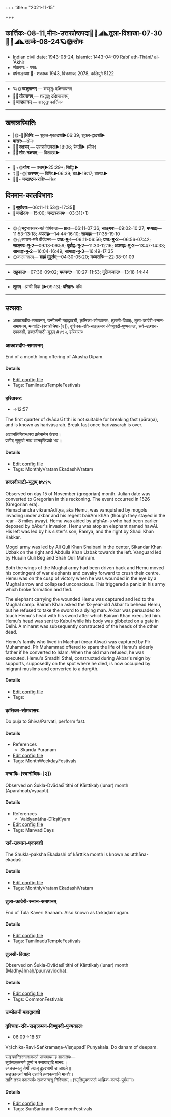 +++
title = "2021-11-15"

+++
## कार्त्तिकः-08-11,मीनः-उत्तरप्रोष्ठपदा🌛🌌◢◣तुला-विशाखा-07-30🌌🌞◢◣ऊर्जः-08-24🪐🌞सोमः
- Indian civil date: 1943-08-24, Islamic: 1443-04-09 Rabīʿ ath-Thānī/ al-ʾĀkhir
- संवत्सरः - प्लवः
- वर्षसङ्ख्या 🌛- शकाब्दः 1943, विक्रमाब्दः 2078, कलियुगे 5122
___________________
- 🪐🌞**ऋतुमानम्** — शरदृतुः दक्षिणायनम्
- 🌌🌞**सौरमानम्** — शरदृतुः दक्षिणायनम्
- 🌛**चान्द्रमानम्** — शरदृतुः कार्त्तिकः
___________________


## खचक्रस्थितिः
- |🌞-🌛|**तिथिः** — शुक्ल-एकादशी►06:39; शुक्ल-द्वादशी►  
- **वासरः**—सोमः  
- 🌌🌛**नक्षत्रम्** — उत्तरप्रोष्ठपदा►18:06; रेवती► (मीनः)  
- 🌌🌞**सौर-नक्षत्रम्** — विशाखा►  
___________________
- 🌛+🌞**योगः** — वज्रम्►25:29*; सिद्धिः►  
- २|🌛-🌞|**करणम्** — विष्टिः►06:39; बवः►19:17; बालवः►  
- 🌌🌛- **चन्द्राष्टम-राशिः**—सिंहः  


## दिनमान-कालविभागाः
- 🌅**सूर्योदयः**—06:11-11:53🌞️-17:35🌇  
- 🌛**चन्द्रोदयः**—15:00; **चन्द्रास्तमयः**—03:31(+1)  
___________________
- 🌞⚝भट्टभास्कर-मते वीर्यवन्तः— **प्रातः**—06:11-07:36; **साङ्गवः**—09:02-10:27; **मध्याह्नः**—11:53-13:18; **अपराह्णः**—14:44-16:10; **सायाह्नः**—17:35-19:10  
- 🌞⚝सायण-मते वीर्यवन्तः— **प्रातः-मु॰1**—06:11-06:56; **प्रातः-मु॰2**—06:56-07:42; **साङ्गवः-मु॰2**—09:13-09:59; **पूर्वाह्णः-मु॰2**—11:30-12:16; **अपराह्णः-मु॰2**—13:47-14:33; **सायाह्नः-मु॰2**—16:04-16:49; **सायाह्नः-मु॰3**—16:49-17:35  
- 🌞कालान्तरम्— **ब्राह्मं मुहूर्तम्**—04:30-05:20; **मध्यरात्रिः**—22:38-01:09  
___________________
- **राहुकालः**—07:36-09:02; **यमघण्टः**—10:27-11:53; **गुलिककालः**—13:18-14:44  
___________________
- **शूलम्**—प्राची दिक् (►09:13); **परिहारः**–दधि  
___________________

## उत्सवाः
- आकाशदीप-समापनम्, उन्मीलनी महाद्वादशी, कृत्तिका-सोमवासरः, तुलसी-विवाहः, तुला-कावेरी-स्नान-समापनम्, मन्वादिः-(स्वारोचिषः-[२]), वृश्चिक-रवि-सङ्क्रमण-विष्णुपदी-पुण्यकालः, सर्व-उत्थान-एकादशी, हक्लदीघाटी-युद्धम् #४९५, हरिवासरः
### आकाशदीप-समापनम्

End of a month long offering of Akasha Dipam.

#### Details
- [Edit config file](https://github.com/jyotisham/adyatithi/tree/master/temples/Tamil/relative_event/kRttikA-maNDala-pArAyaNa-ArambhaH/offset__-1/AkAzadIpa-samApanam.toml)
- Tags: TamilnaduTempleFestivals


### हरिवासरः
- →12:57

The first quarter of dvādaśī tithi is not suitable for breaking fast (pāraṇa), and is known as harivāsaraḥ. Break fast once harivāsaraḥ is over.

अज्ञानतिमिरान्धस्य व्रतेनानेन केशव।  
प्रसीद सुमुखो नाथ ज्ञानदृष्टिप्रदो भव॥



#### Details
- [Edit config file](https://github.com/jyotisham/adyatithi/tree/master/time_focus/monthly/ekAdashI/description_only/harivAsaraH.toml)
- Tags: MonthlyVratam EkadashiVratam


### हक्लदीघाटी-युद्धम् #४९५

Observed on day 15 of November (gregorian) month. Julian date was converted to Gregorian in this reckoning. The event occurred in 1526 (Gregorian era).  
Hemachandra vikramAditya, aka Hemu, was vanquished by mogols invading under akbar and his regent bairAm khAn (though they stayed in the rear - 8 miles away). Hemu was aided by afghAn-s who had been earlier deposed by bAbur's invasion. Hemu was atop an elephant named hawAi. His left was led by his sister's son, Ramya, and the right by Shadi Khan Kakkar.

Mogol army was led by Ali Quli Khan Shaibani in the center, Sikandar Khan Uzbak on the right and Abdulla Khan Uzbak towards the left. Vanguard led by Husain Quli Beg and Shah Quli Mahram.

Both the wings of the Mughal army had been driven back and Hemu moved his contingent of war elephants and cavalry forward to crush their centre. Hemu was on the cusp of victory when he was wounded in the eye by a Mughal arrow and collapsed unconscious. This triggered a panic in his army which broke formation and fled.

The elephant carrying the wounded Hemu was captured and led to the Mughal camp. Bairam Khan asked the 13-year-old Akbar to behead Hemu, but he refused to take the sword to a dying man. Akbar was persuaded to touch Hemu's head with his sword after which Bairam Khan executed him. Hemu's head was sent to Kabul while his body was gibbeted on a gate in Delhi. A minaret was subsequently constructed of the heads of the other dead.

Hemu's family who lived in Machari (near Alwar) was captured by Pir Muhammad. Pir Muhammad offered to spare the life of Hemu's elderly father if he converted to Islam. When the old man refused, he was executed. Hemu's Smadhi Sthal, constructed during Akbar's reign by supports, supposedly on the spot where he died, is now occupied by migrant muslims and converted to a dargAh. 


#### Details
- [Edit config file](https://github.com/jyotisham/adyatithi/tree/master/mahApuruSha/xatra-later/gregorian/day/11/15/hemachandra-vikramAdityo_hataH.toml)
- Tags: 


### कृत्तिका-सोमवासरः

Do puja to Shiva/Parvati, perform fast.

#### Details
- References
  - Skanda Puranam
- [Edit config file](https://github.com/jyotisham/adyatithi/tree/master/devatA/shaiva/description_only/kRttikA~sOmavAsaraH.toml)
- Tags: MonthWeekdayFestivals


### मन्वादिः-(स्वारोचिषः-[२])

Observed on Śukla-Dvādaśī tithi of Kārttikaḥ (lunar) month (Aparāhṇaḥ/vyaapti). 

#### Details
- References
  - Vaidyanātha-Dīkṣitīyam
- [Edit config file](https://github.com/jyotisham/adyatithi/tree/master/time_focus/yugAdiH/lunar_month/tithi/08/12/manvAdiH~%28svArOciSaH~%5B2%5D%29.toml)
- Tags: ManvadiDays


### सर्व-उत्थान-एकादशी

The Shukla-paksha Ekadashi of kārttika month is known as utthāna-ekādaśī.

#### Details
- [Edit config file](https://github.com/jyotisham/adyatithi/tree/master/time_focus/monthly/ekAdashI/description_only/utthAna-EkAdazI.toml)
- Tags: MonthlyVratam EkadashiVratam


### तुला-कावेरी-स्नान-समापनम्

End of Tula Kaveri Snanam. Also known as ta:kaḍaimugam.

#### Details
- [Edit config file](https://github.com/jyotisham/adyatithi/tree/master/temples/Tamil/relative_event/kRttikA-maNDala-pArAyaNa-ArambhaH/offset__-1/tulA-kAvErI-snAna-samApanam.toml)
- Tags: TamilnaduTempleFestivals


### तुलसी-विवाहः

Observed on Śukla-Dvādaśī tithi of Kārttikaḥ (lunar) month (Madhyāhnaḥ/puurvaviddha). 

#### Details
- [Edit config file](https://github.com/jyotisham/adyatithi/tree/master/devatA/misc-flora/lunar_month/tithi/08/12/tulasI-vivAhaH.toml)
- Tags: CommonFestivals


### उन्मीलनी महाद्वादशी
### वृश्चिक-रवि-सङ्क्रमण-विष्णुपदी-पुण्यकालः
- 06:09→18:57

Vṛśchika-Ravi-Saṅkramaṇa-Viṣṇupadī Punyakala. Do danam of deepam.

सङ्क्रान्तिस्नानाकरणे प्रत्यवायमाह शातातपः—  
सूर्यसङ्क्रमणे पुण्ये न स्नायाद्यदि मानवः।  
सप्तजन्मसु रोगी स्यात् दुःखभागी च जायते॥  
सङ्क्रान्त्यां यानि दत्तानि हव्यकव्यानि मानवैः।  
तानि तस्य ददात्यर्कः सप्तजन्मसु निश्चितम्॥ (स्मृतिमुक्ताफले आह्निक-काण्डे-पूर्वभागः)



#### Details
- [Edit config file](https://github.com/jyotisham/adyatithi/tree/master/time_focus/sankrAnti/description_only/vRzcika-ravi-saGkramaNa-viSNupadI-puNyakAlaH.toml)
- Tags: SunSankranti CommonFestivals


